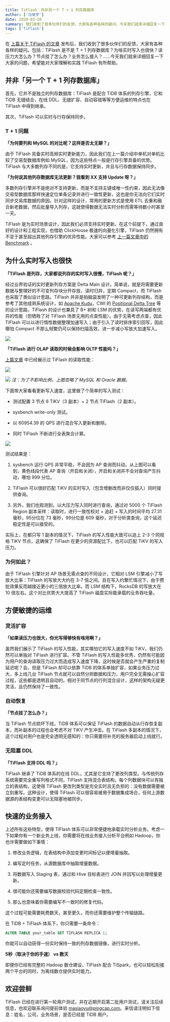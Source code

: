 ```yaml
---
title: TiFlash：并非另一个 T + 1 列存数据库
author: ['马晓宇']
date: 2020-03-20
summary: 我们收到了很多伙伴们的反馈，大家有各种各样的疑问，今天我们就来详细回复一下大家的问题，希望能对大家理解和实践 TiFlash 有所帮助。
tags: ['TiFlash']
---
```

在 [上篇关于 TiFlash 的文章](https://pingcap.com/blog-cn/tidb-and-tiflash-vs-mysql-mariadb-greenplum-apache-spark/) 发布后，我们收到了很多伙伴们的反馈，大家有各种各样的疑问。包括：TiFlash 是不是 T + 1 列存数据库？为啥实时写入也很快？读压力大怎么办？节点挂了怎么办？业务怎么接入？……今天我们就来详细回复一下大家的问题，希望能对大家理解和实践 TiFlash 有所帮助。

## 并非「另一个 T + 1 列存数据库」

首先，它并不是独立的列存数据库：TiFlash 是配合 TiDB 体系的列存引擎，它和 TiDB 无缝结合，在线 DDL、无缝扩容、自动容错等等方便运维的特点也在 TiFlash 中得到继承。

其次，TiFlash 可以实时与行存保持同步。

### T + 1 问题

**「为何要列和 MySQL 的对比呢？这样是否太无聊？」**

由于 TiFlash 具备实时高频实时更新能力，因此我们在上一篇介绍中单机对单机比较了交易型数据库例如 MySQL，因为这些特点一般是行存引擎具备的优势。TiFlash 与大多数列存不同的是，它支持实时更新，并且与行存数据保持同步。

**「为何说其他列存数据库无法更新？我看到 XX 支持 Update 呀？」**

多数列存引擎并不是绝对不支持更新，而是不支持主键或唯一性约束，因此无法像交易型数据库那样快速定位单条记录并进行一致性更新，这也是你无法向它们实时同步交易库数据的原因。针对这样的设计，常用的更新方式是使用 ETL 去重和融合新老数据，然后批量导入列存，这就使得数据无法实时分析而需等待数小时甚至一天。

TiFlash 是为实时场景设计，因此我们必须支持实时更新。在这个前提下，通过良好的设计和工程实现，也借助 ClickHouse 极速的向量化引擎，TiFlash 仍然拥有不亚于甚至超出其他列存引擎的优异性能。大家可以参考 [上一篇文章中的 Benchmark](https://pingcap.com/blog-cn/tidb-and-tiflash-vs-mysql-mariadb-greenplum-apache-spark/) 。

## 为什么实时写入也很快

**「TiFlash 是列存，大家都说列存的实时写入很慢，TiFlash 呢？」**

经过业界验证的实时更新列存方案是 Delta Main 设计。简单说，就是将需要更新数据与整理好的不可变列存块分开存放，读时归并，定期 Compact，而 TiFlash 也采取了类似设计思路。TiFlash 并非是拍脑袋发明了一种可更新列存结构，而是参考了其他成熟系统设计，如 [Apache Kudu](https://kudu.apache.org/kudu.pdf)，CWI 的 [Positional Delta Tree](http://www.odbms.org/wp-content/uploads/2014/07/PositionalDelat-Trees.pdf) 等的设计思路，TiFlash 的设计也兼具了 B+ 树和 LSM 的优势，在读写两端都有优异的性能（但牺牲了对 TiFlash 场景无用的点查性能）。由于无需考虑点查，因此 TiFlash 可以以进行惰性数据整理加速写入；由于引入了读时排序索引回写，因此哪怕 Compact 不那么频繁仍可以保持扫描高效，进一步减小写放大加速写入。

![](media/tiflash-column-database/1-tiflash-design.png)

**「TiFlash 进行 OLAP 读取的时候会影响 OLTP 性能吗？」**

[上篇文章](https://pingcap.com/blog-cn/tidb-and-tiflash-vs-mysql-mariadb-greenplum-apache-spark/) 中已经展示过 TiFlash 的读取性能：

![](media/tiflash-column-database/2-read-performance.png)

![](media/tiflash-column-database/3-read-performance-chart.png)
*注：为了不影响比例，上图忽略了 MySQL 和 Oracle 数据。*

下面带大家看看更新写入速度，这里做了个简单的写入测试：

* 测试配置 3 节点 6 TiKV（3 副本）+ 2 节点 TiFlash（2 副本）。

* sysbench write-only 测试。

* 以 60954.39 的 QPS 进行混合写入更新和删除。

* 同时 TiFlash 不断进行全表聚合计算。

![](media/tiflash-column-database/4-999-duration.png)

测试结果是：

1. sysbench 运行 QPS 非常平稳，不会因为 AP 查询而抖动。从上图可以看到，黄色线段代表 AP 查询（开启和关闭），开启和关闭并不会对查询产生抖动，哪怕 999 分位。

2. TiFlash 可以很好匹配 TiKV 的实时写入（包含增删改而非仅仅插入）同时提供查询。

3. 另外，我们也观测到，以大压力写入同时进行查询，通过对 5000 个 TiFlash Region 副本采样：读取时，进行一致性校对 + 追赶 + 写入的时间平均 27.31 毫秒，95分位在 73 毫秒，99分位是 609 毫秒，对于分析类查询，这个延迟稳定性是可以接受的。

实际上，在都只写 1 副本的情况下，TiFlash 的写入性能大致可以追上 2-3 个同规格 TiKV 节点，这确保了 TiFlash 在更少的资源配比下，也可以匹配 TiKV 的写入压力。

### 为何如此？

由于 TiFlash 引擎针对 AP 场景无需点查的不同设计，它相对 LSM 引擎减小了写放大比率：TiFlash 的写放大大约在 3-7 倍之间。且在写入约繁忙情况下，由于攒批效果反而越接近更小的三倍放大比率。而 LSM 结构下，RocksDB 的写放大在 10 倍左右。这个对比优势大大提高了 TiFlash 磁盘实际能承载的业务吞吐量。

## 方便敏捷的运维

### 灵活扩容

**「如果读压力也很大，你光写得够快有啥用啊？」**

虽然我们展示了 TiFlash 的写入性能，其实哪怕它的写入速度不如 TiKV，我们仍然可以单独对 TiFlash 进行扩容。不管 TiFlash 的写入性能多优秀，仍然有可能因为用户的查询读取压力过大而造成写入速度下降，这时候是否就会产生严重的复制延迟呢？会。但是 TiFlash 却可以依靠 TiDB 的体系单独扩容，如果业务压力过大，多上线几台 TiFlash 节点就可以自然分担数据和压力，用户完全无需操心扩容过程，这些都是透明且自动的。相对于同节点的行列混合设计，这样的架构无疑更灵活，且仍然保持了一致性。

### 自动恢复

**「节点挂了怎么办？」**

当 TiFlash 节点损坏下线，TiDB 体系可以保证 TiFlash 的数据自动从行存恢复副本，而补副本的过程也会考虑不对 TiKV 产生冲击。在 TiFlash 多副本的情况下，这个过程对用户也是完全透明无感知的：你只需要将补充的服务器启动上线就行。

### 无阻塞 DDL

**「TiFlash 支持 DDL 吗？」**

TiFlash 继承了 TiDB 体系的在线 DDL，尤其是它支持了更改列类型。与传统列存系统需要完全重写列格式不同，TiFlash 支持混合表结构，每个列数据块可以有独立的表结构，这使得 TiFlash 更改列类型是完全实时且无负担的：没有数据需要被立刻重写。这种设计，使得 TiFlash 可以很容易被用于数据集成场合，任何上游数据源的表结构变更可以无阻塞地被同步。

## 快速的业务接入

上述所有这些特型，使得 TiFlash 体系可以非常便捷地承载实时分析业务。考虑一下如果你有一个新业务上线，你需要将在线业务接入分析平台例如 Hadoop，你也许需要做如下事情：

1. 修改业务逻辑，在表结构中添加变更时间标记以便增量抽取。

2. 编写定时任务，从源数据库中抽取增量数据。

3. 将数据写入 Staging 表，通过和 Hive 目标表进行 JOIN 并回写以处理增量更新。

4. 很可能你还需要编写数据校验代码定期检查一致性。

5. 那么也意味着你需要编写不一致时的修复代码。

这个过程可能需要耗费数天，甚至更久，而你还需要维护整个传输链路。

在 TiDB + TiFlash 体系下，你只需要一条命令：

```SQL
ALTER TABLE your_table SET TIFLASH REPLICA 1;
```

你就可以自动获得一份实时保持一致的列存数据镜像，进行实时分析。

**5秒（取决于你的手速） vs 数天**

即便你已经有完整的 Hadoop 数仓建设，TiFlash 配合 TiSpark，也可以轻松衔接两个平台的同时，为离线数仓提供实时能力。

## 欢迎尝鲜

TiFlash 已经在进行第一轮用户测试，并在近期开启第二批用户测试，请关注后续信息，也欢迎联系询问提前体验 maxiaoyu@pingcap.com。来信请注明如下信息：姓名，公司，业务场景，是否已经是 TiDB 用户。
